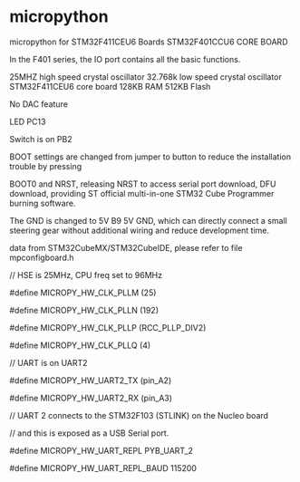 # micropython
micropython for STM32F411CEU6 Boards
STM32F401CCU6 CORE BOARD

In the F401 series, the IO port contains all the basic functions.

25MHZ high speed crystal oscillator 32.768k low speed crystal oscillator
STM32F411CEU6 core board 128KB RAM 512KB Flash

No DAC feature

LED PC13

Switch is on PB2

BOOT settings are changed from jumper to button to reduce the installation trouble by pressing 

BOOT0 and NRST, releasing NRST to access serial port download, DFU download, providing ST official multi-in-one STM32 Cube Programmer burning software. 

The GND is changed to 5V B9 5V GND, which can directly connect a small steering gear without additional wiring and reduce development time.

data from STM32CubeMX/STM32CubeIDE, please refer to file mpconfigboard.h

// HSE is 25MHz, CPU freq set to 96MHz

#define MICROPY_HW_CLK_PLLM (25)

#define MICROPY_HW_CLK_PLLN (192)

#define MICROPY_HW_CLK_PLLP (RCC_PLLP_DIV2)

#define MICROPY_HW_CLK_PLLQ (4)

// UART is on UART2

#define MICROPY_HW_UART2_TX     (pin_A2)

#define MICROPY_HW_UART2_RX     (pin_A3)

// UART 2 connects to the STM32F103 (STLINK) on the Nucleo board

// and this is exposed as a USB Serial port.

#define MICROPY_HW_UART_REPL        PYB_UART_2

#define MICROPY_HW_UART_REPL_BAUD   115200
